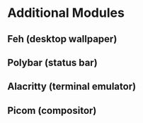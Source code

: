 # Additional Modules

## Feh (desktop wallpaper)
## Polybar (status bar)
## Alacritty (terminal emulator)
## Picom (compositor)
